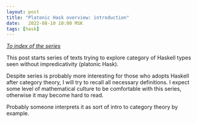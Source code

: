 ```yaml
---
layout: post
title: "Platonic Hask overview: introduction"
date:   2022-08-10 10:00 MSK
tags: [hask]
---
```


_[To index of the series](https://viviag.io/tagged/hask/)_

This post starts series of texts trying to explore category of Haskell
types seen without impredicativity (platonic Hask).

Despite series is probably more interesting for those who adopts Haskell
after category theory, I will try to recall all necessary definitions. I
expect some level of mathematical culture to be comfortable with this
series, otherwise it may become hard to read.

Probably someone interprets it as sort of intro to category theory by example.
